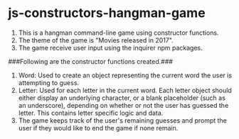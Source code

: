 # js-constructors-hangman-game

1. This is a hangman command-line game using constructor functions.
2. The theme of the game is "Movies released in 2017".
3. The game receive user input using the inquirer npm packages.

###Following are the constructor functions created.###
1. Word: Used to create an object representing the current word the user is attempting to guess.
2. Letter: Used for each letter in the current word. Each letter object should either display an underlying character, or a blank placeholder (such as an underscore), depending on whether or not the user has guessed the letter. This contains letter specific logic and data.
3. The game keeps track of the user's remaining guesses and prompt the user if they would like to end the game if none remain.